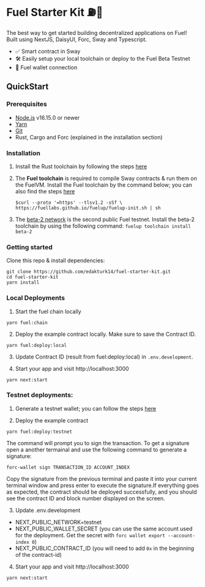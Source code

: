 # Fuel Starter Kit ⛽🌴

The best way to get started building decentralized applications on Fuel! Built using NextJS, DaisyUI, Forc, Sway and Typescript.

- ✅ Smart contract in Sway
- 🛠 Easily setup your local toolchain or deploy to the Fuel Beta Testnet
- 👛 Fuel wallet connection

## QuickStart

### Prerequisites

- [Node.js](https://nodejs.org/en/) v16.15.0 or newer
- [Yarn](https://www.npmjs.com/package/yarn)
- [Git](https://git-scm.com/book/en/v2/Getting-Started-Installing-Git)
- Rust, Cargo and Forc (explained in the installation section)

### Installation

1. Install the Rust toolchain by following the steps [here](https://fuellabs.github.io/sway/v0.24.3/introduction/installation.html#dependencies)

2. The **Fuel toolchain** is required to compile Sway contracts & run them on the FuelVM. Install the Fuel toolchain by the command below; you can also find the steps [here](https://github.com/FuelLabs/fuelup)

    `$curl --proto '=https' --tlsv1.2 -sSf \ https://fuellabs.github.io/fuelup/fuelup-init.sh | sh`

3. The [beta-2 network](https://fuellabs.github.io/fuel-docs/master/networks/beta-1.html) is the second public Fuel testnet. Install the beta-2 toolchain by using the following command:
    `fuelup toolchain install beta-2`

### Getting started

Clone this repo & install dependencies:
```
git clone https://github.com/edakturk14/fuel-starter-kit.git
cd fuel-starter-kit
yarn install
```

### Local Deployments
1. Start the fuel chain locally
```
yarn fuel:chain
```

2. Deploy the example contract locally. Make sure to save the Contract ID.
```
yarn fuel:deploy:local
```

3. Update Contract ID (result from fuel:deploy:local) in `.env.development`.

4. Start your app and visit http://localhost:3000
```
yarn next:start
```

### Testnet deployments:

1. Generate a testnet wallet; you can follow the steps [here](https://fuellabs.github.io/fuel-docs/master/developer-quickstart.html#deploy-the-contract)

2. Deploy the example contract
```
yarn fuel:deploy:testnet
```

The command will prompt you to sign the transaction. To get a signature open a another termainal and use the following command to generate a signature:

```
forc-wallet sign TRANSACTION_ID ACCOUNT_INDEX
```

Copy the signature from the previous terminal and paste it into your current terminal window and press enter to execute the signature.If everything goes as expected, the contract should be deployed successfully, and you should see the contract ID and block number displayed on the screen.

3. Update .env.development
  - NEXT_PUBLIC_NETWORK=testnet
  - NEXT_PUBLIC_WALLET_SECRET (you can use the same account used for the deployment. Get the secret with `forc wallet export --account-index 0`)
  - NEXT_PUBLIC_CONTRACT_ID (you will need to add `0x` in the beginning of the contract-id)

4. Start your app and visit http://localhost:3000
```
yarn next:start
```